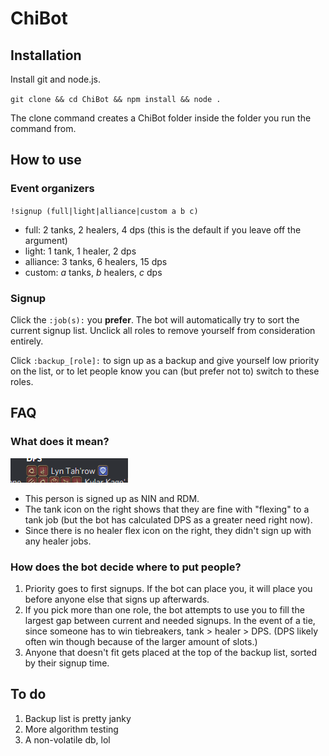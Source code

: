 # ChiBot

## Installation

Install git and node.js.

`git clone && cd ChiBot && npm install && node .`

The clone command creates a ChiBot folder inside the folder you run the command from.

## How to use

### Event organizers
`!signup (full|light|alliance|custom a b c)`
- full: 2 tanks, 2 healers, 4 dps (this is the default if you leave off the argument)
- light: 1 tank, 1 healer, 2 dps
- alliance: 3 tanks, 6 healers, 15 dps
- custom: *a* tanks, *b* healers, *c* dps

### Signup
Click the `:job(s):` you **prefer**. The bot will automatically try to sort the current signup list. Unclick all roles to remove yourself from consideration entirely.

Click `:backup_[role]:` to sign up as a backup and give yourself low priority on the list, or to let people know you can (but prefer not to) switch to these roles.

## FAQ

### What does it mean?
![Example](/img/example.png)
- This person is signed up as NIN and RDM.
- The tank icon on the right shows that they are fine with "flexing" to a tank job (but the bot has calculated DPS as a greater need right now).
- Since there is no healer flex icon on the right, they didn't sign up with any healer jobs.

### How does the bot decide where to put people?
1) Priority goes to first signups. If the bot can place you, it will place you before anyone else that signs up afterwards.
2) If you pick more than one role, the bot attempts to use you to fill the largest gap between current and needed signups. In the event of a tie, since someone has to win tiebreakers, tank > healer > DPS. (DPS likely often win though because of the larger amount of slots.)
3) Anyone that doesn't fit gets placed at the top of the backup list, sorted by their signup time.

## To do

1) Backup list is pretty janky
2) More algorithm testing
3) A non-volatile db, lol
